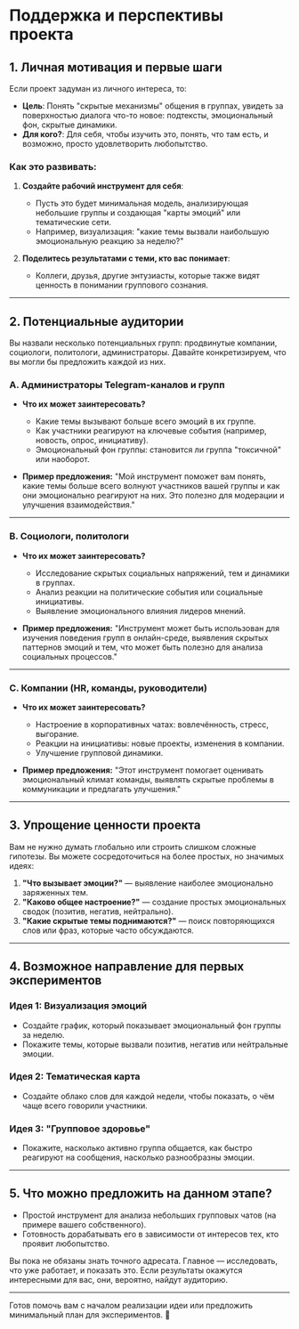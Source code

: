 # Поддержка и перспективы проекта

## **1. Личная мотивация и первые шаги**
Если проект задуман из личного интереса, то:
- **Цель**: Понять "скрытые механизмы" общения в группах, увидеть за поверхностью диалога что-то новое: подтексты, эмоциональный фон, скрытые динамики.
- **Для кого?**: Для себя, чтобы изучить это, понять, что там есть, и возможно, просто удовлетворить любопытство.

### Как это развивать:
1. **Создайте рабочий инструмент для себя**:
   - Пусть это будет минимальная модель, анализирующая небольшие группы и создающая "карты эмоций" или тематические сети.
   - Например, визуализация: "какие темы вызвали наибольшую эмоциональную реакцию за неделю?"

2. **Поделитесь результатами с теми, кто вас понимает**:
   - Коллеги, друзья, другие энтузиасты, которые также видят ценность в понимании группового сознания.

---

## **2. Потенциальные аудитории**
Вы назвали несколько потенциальных групп: продвинутые компании, социологи, политологи, администраторы. Давайте конкретизируем, что вы могли бы предложить каждой из них.

### **A. Администраторы Telegram-каналов и групп**
- **Что их может заинтересовать?**
  - Какие темы вызывают больше всего эмоций в их группе.
  - Как участники реагируют на ключевые события (например, новость, опрос, инициативу).
  - Эмоциональный фон группы: становится ли группа "токсичной" или наоборот.

- **Пример предложения:**
  "Мой инструмент поможет вам понять, какие темы больше всего волнуют участников вашей группы и как они эмоционально реагируют на них. Это полезно для модерации и улучшения взаимодействия."

---

### **B. Социологи, политологи**
- **Что их может заинтересовать?**
  - Исследование скрытых социальных напряжений, тем и динамики в группах.
  - Анализ реакции на политические события или социальные инициативы.
  - Выявление эмоционального влияния лидеров мнений.

- **Пример предложения:**
  "Инструмент может быть использован для изучения поведения групп в онлайн-среде, выявления скрытых паттернов эмоций и тем, что может быть полезно для анализа социальных процессов."

---

### **C. Компании (HR, команды, руководители)**
- **Что их может заинтересовать?**
  - Настроение в корпоративных чатах: вовлечённость, стресс, выгорание.
  - Реакции на инициативы: новые проекты, изменения в компании.
  - Улучшение групповой динамики.

- **Пример предложения:**
  "Этот инструмент помогает оценивать эмоциональный климат команды, выявлять скрытые проблемы в коммуникации и предлагать улучшения."

---

## **3. Упрощение ценности проекта**
Вам не нужно думать глобально или строить слишком сложные гипотезы. Вы можете сосредоточиться на более простых, но значимых идеях:
1. **"Что вызывает эмоции?"** — выявление наиболее эмоционально заряженных тем.
2. **"Каково общее настроение?"** — создание простых эмоциональных сводок (позитив, негатив, нейтрально).
3. **"Какие скрытые темы поднимаются?"** — поиск повторяющихся слов или фраз, которые часто обсуждаются.

---

## **4. Возможное направление для первых экспериментов**
### **Идея 1: Визуализация эмоций**
- Создайте график, который показывает эмоциональный фон группы за неделю.
- Покажите темы, которые вызвали позитив, негатив или нейтральные эмоции.

### **Идея 2: Тематическая карта**
- Создайте облако слов для каждой недели, чтобы показать, о чём чаще всего говорили участники.

### **Идея 3: "Групповое здоровье"**
- Покажите, насколько активно группа общается, как быстро реагируют на сообщения, насколько разнообразны эмоции.

---

## **5. Что можно предложить на данном этапе?**
- Простой инструмент для анализа небольших групповых чатов (на примере вашего собственного).
- Готовность дорабатывать его в зависимости от интересов тех, кто проявит любопытство.

Вы пока не обязаны знать точного адресата. Главное — исследовать, что уже работает, и показать это. Если результаты окажутся интересными для вас, они, вероятно, найдут аудиторию.

---

Готов помочь вам с началом реализации идеи или предложить минимальный план для экспериментов. 🚀
